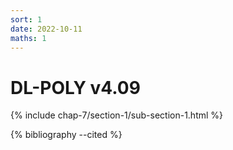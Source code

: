 ```yaml
---
sort: 1
date: 2022-10-11
maths: 1
---
```


# DL-POLY v4.09

{% include chap-7/section-1/sub-section-1.html %}

{% bibliography --cited %}

